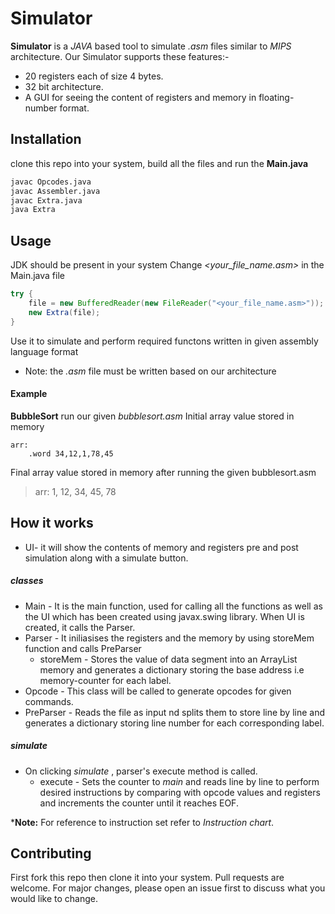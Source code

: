 # Simulator

**Simulator** is a *JAVA* based tool to simulate *.asm* files similar to *MIPS* architecture.
Our Simulator supports these features:-
- 20 registers each of size 4 bytes.
- 32 bit architecture.
- A GUI for seeing the content of registers and memory in floating-number format.

## Installation

clone this repo into your system, build all the files and run the **Main.java**
```bash
javac Opcodes.java
javac Assembler.java
javac Extra.java
java Extra
```

## Usage
JDK should be present in your system
Change *<your_file_name.asm>* in the Main.java file
```java
try {
    file = new BufferedReader(new FileReader("<your_file_name.asm>"));
    new Extra(file);
}
```
Use it to simulate and perform required functons written in given assembly language format
- Note: the *.asm* file must be written based on our architecture

#### Example
 
**BubbleSort**
run our given *bubblesort.asm*
Initial array value stored in memory 
```
arr:
    .word 34,12,1,78,45
```
Final array value stored in memory after running the given bubblesort.asm
> arr: 1, 12, 34, 45, 78

## How it works
- UI- it will show the contents of memory and registers pre and post simulation along with a simulate button. 
##### classes
- Main - It is the main function, used for calling all the functions as well as the UI which has been created using javax.swing library. When UI is created, it calls the Parser.
- Parser - It iniliasises the registers and the memory by using storeMem function and calls PreParser
  - storeMem - Stores the value of data segment into an ArrayList memory and generates a dictionary storing the base address i.e memory-counter for each label.
- Opcode -  This class will be called to generate opcodes for given commands.
- PreParser - Reads the file as input nd splits them to store line by line and generates a dictionary storing line number for each corresponding label.
##### simulate
- On clicking *simulate* , parser's execute method is called.
  - execute - Sets the counter to *main* and reads line by line to perform desired instructions by comparing with opcode values and registers and increments the counter until it reaches EOF.
 
***Note:** For reference to instruction set refer to *Instruction chart*.

## Contributing
First fork this repo then clone it into your system.
Pull requests are welcome. For major changes, please open an issue first to discuss what you would like to change.


